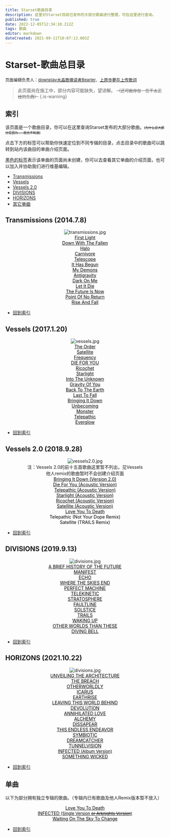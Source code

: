 ```yaml
---
title: Starset歌曲目录
description: 这里对Starset目前已发布的大部分歌曲进行整理，可在这里进行查询。
published: true
date: 2022-12-05T12:34:10.212Z
tags: 歌曲
editor: markdown
dateCreated: 2021-09-11T10:07:13.003Z
---
```


# Starset-歌曲总目录
<font size="2">页面编辑负责人：<a href="https://space.bilibili.com/505711149">downplay水晶歌捧读者Bearler</a>、<a href="https://space.bilibili.com/271885937">上原歩夢在上传歌词</a></font>
> 此页面尚在施工中，部分内容可能缺失，望谅解。
<font size="2"><s>（还可能存在一些不太正经的东西）</s></font>
{.is-warning}

## <div id="list">索引</div>
<p>该页面是一个歌曲目录，你可以在这里查询Starset发布的大部分歌曲。<font size=1><s>[为什么说大部分是因为……我也不知道]</s></font></p>
<p>点击下方的标签可以帮助你快速定位到不同专辑的目录，点击目录中的歌曲可以跳转到站内该曲目的单曲介绍页面。</p>
<p><u>黑色的标签</u>表示该单曲的页面尚未创建，你可以去查看其它单曲的介绍页面，也可以加入并协助我们进行维基编辑。</p>

- [Transmissions](#trans)
- [Vessels](#vss)
- [Vessels 2.0](#vss2)
- [DIVISIONS](#divs)
- [HORIZONS](#horz)
- [其它单曲](#else)

## <div id="trans">Transmissions (2014.7.8)</div>
<div align=center><img src="https://imgs.thestarsetsociety.cn/2022/01/28/64b63177fbd1f.jpg" alt="transmissions.jpg" title="transmissions.jpg" /></div>
<center><div class="d_out1" onmouseover="this.className='d_over'"
onmouseout="this.className='d_out1'"><a href="none"><font color="black">First Light</font></a></div></center>
<center><div class="d_out2" onmouseover="this.className='d_over'"
onmouseout="this.className='d_out2'"><a href="none"><font color="black">Down With The Fallen</font></a></div></center>
<center><div class="d_out1" onmouseover="this.className='d_over'"
onmouseout="this.className='d_out1'"><a href="none"><font color="black">Halo</font></a></div></center>
<center><div class="d_out2" onmouseover="this.className='d_over'"
onmouseout="this.className='d_out2'"><a href="none"><font color="black">Carnivore</font></a></div></center>
<center><div class="d_out1" onmouseover="this.className='d_over'"
onmouseout="this.className='d_out1'"><a href="none"><font color="black">Telescope</font></a></div></center>
<center><div class="d_out2" onmouseover="this.className='d_over'"
onmouseout="this.className='d_out2'"><a href="none"><font color="black">It Has Begun</font></a></div></center>
<center><div class="d_out1" onmouseover="this.className='d_over'"
onmouseout="this.className='d_out1'"><a href="none"><font color="black">My Demons</font></a></div></center>
<center><div class="d_out2" onmouseover="this.className='d_over'"
onmouseout="this.className='d_out2'"><a href="none"><font color="black">Antigravity</font></a></div></center>
<center><div class="d_out1" onmouseover="this.className='d_over'"
onmouseout="this.className='d_out1'"><a href="none"><font color="black">Dark On Me</font></a></div></center>
<center><div class="d_out2" onmouseover="this.className='d_over'"
onmouseout="this.className='d_out2'"><a href="none"><font color="black">Let It Die</font></a></div></center>
<center><div class="d_out1" onmouseover="this.className='d_over'"
onmouseout="this.className='d_out1'"><a href="none"><font color="black">The Future Is Now</font></a></div></center>
<center><div class="d_out2" onmouseover="this.className='d_over'"
onmouseout="this.className='d_out2'"><a href="none"><font color="black">Point Of No Return</font></a></div></center>
<center><div class="d_out1" onmouseover="this.className='d_over'"
onmouseout="this.className='d_out1'"><a href="none"><font color="black">Rise And Fall</font></a></div></center>

- [回到索引](#list)

## <div id="vss">Vessels (2017.1.20)</div>
<div align=center><img src="https://imgs.thestarsetsociety.cn/2022/01/28/535f8575d9260.jpg" alt="vessels.jpg" title="vessels.jpg" /></div>
<center><div class="d_out1" onmouseover="this.className='d_over'"
onmouseout="this.className='d_out1'"><a href="none"><font color="black">The Order</font></a></div></center>
<center><div class="d_out2" onmouseover="this.className='d_over'"
onmouseout="this.className='d_out2'"><a href="none"><font color="black">Satellite</font></a></div></center>
<center><div class="d_out1" onmouseover="this.className='d_over'"
onmouseout="this.className='d_out1'"><a href="none"><font color="black">Frequency</font></a></div></center>
<center><div class="d_out2" onmouseover="this.className='d_over'"
onmouseout="this.className='d_out2'"><a href="none"><font color="black">DIE FOR YOU</font></a></div></center>
<center><div class="d_out1" onmouseover="this.className='d_over'"
onmouseout="this.className='d_out1'"><a href="none"><font color="black">Ricochet</font></a></div></center>
<center><div class="d_out2" onmouseover="this.className='d_over'"
onmouseout="this.className='d_out2'"><a href="none"><font color="black">Starlight</font></a></div></center>
<center><div class="d_out1" onmouseover="this.className='d_over'"
onmouseout="this.className='d_out1'"><a href="none"><font color="black">Into The Unknown</font></a></div></center>
<center><div class="d_out2" onmouseover="this.className='d_over'"
onmouseout="this.className='d_out2'"><a href="none"><font color="black">Gravity Of You</font></a></div></center>
<center><div class="d_out1" onmouseover="this.className='d_over'"
onmouseout="this.className='d_out1'"><a href="none"><font color="black">Back To The Earth</font></a></div></center>
<center><div class="d_out2" onmouseover="this.className='d_over'"
onmouseout="this.className='d_out2'"><a href="none"><font color="black">Last To Fall</font></a></div></center>
<center><div class="d_out1" onmouseover="this.className='d_over'"
onmouseout="this.className='d_out1'"><a href="none"><font color="black">Bringing It Down</font></a></div></center>
<center><div class="d_out2" onmouseover="this.className='d_over'"
onmouseout="this.className='d_out2'"><a href="none"><font color="black">Unbecoming</font></a></div></center>
<center><div class="d_out1" onmouseover="this.className='d_over'"
onmouseout="this.className='d_out1'"><a href="none"><font color="black">Monster</font></a></div></center>
<center><div class="d_out2" onmouseover="this.className='d_over'"
onmouseout="this.className='d_out2'"><a href="none"><font color="black">Telepathic</font></a></div></center>
<center><div class="d_out1" onmouseover="this.className='d_over'"
onmouseout="this.className='d_out1'"><a href="none"><font color="black">Everglow</font></a></div></center>

- [回到索引](#list)

## <div id="vss2">Vessels 2.0 (2018.9.28)</div>
<div align=center><img src="https://imgs.thestarsetsociety.cn/2022/01/28/e4a731e21d61d.jpg" alt="vessels2.0.jpg" title="vessels2.0.jpg" />
<br/>注：Vessels 2.0的前十五首歌曲这里暂不列出，见Vessels
<br/>他人remix的歌曲暂时不会创建介绍页面</div>
<center><div class="d_out1" onmouseover="this.className='d_over'"
onmouseout="this.className='d_out1'"><a href="none"><font color="black">Bringing It Down (Version 2.0)</font></a></div></center>
<center><div class="d_out2" onmouseover="this.className='d_over'"
onmouseout="this.className='d_out2'"><a href="none"><font color="black">Die For You (Acoustic Version)</font></a></div></center>
<center><div class="d_out1" onmouseover="this.className='d_over'"
onmouseout="this.className='d_out1'"><a href="none"><font color="black">Telepathic (Acoustic Version)</font></a></div></center>
<center><div class="d_out2" onmouseover="this.className='d_over'"
onmouseout="this.className='d_out2'"><a href="none"><font color="black">Starlight (Acoustic Version)</font></a></div></center>
<center><div class="d_out1" onmouseover="this.className='d_over'"
onmouseout="this.className='d_out1'"><a href="none"><font color="black">Ricochet (Acoustic Version)</font></a></div></center>
<center><div class="d_out2" onmouseover="this.className='d_over'"
onmouseout="this.className='d_out2'"><a href="none"><font color="black">Satellite (Acoustic Version)</font></a></div></center>
<center><div class="d_out1" onmouseover="this.className='d_over'"
onmouseout="this.className='d_out1'"><a href="none"><font color="black">Love You To Death</font></a></div></center>
<center><div class="d_out2" onmouseover="this.className='d_over'"
onmouseout="this.className='d_out2'"><font color="black">Telepathic (Not Your Dope Remix)</font></div></center>
<center><div class="d_out1" onmouseover="this.className='d_over'"
onmouseout="this.className='d_out1'"><font color="black">Satellite (TRAILS Remix)</font></div></center>

- [回到索引](#list)

## <div id="divs">DIVISIONS (2019.9.13)</div>
<div align=center><img src="https://imgs.thestarsetsociety.cn/2022/01/28/94a9603836eb2.jpg" alt="divisions.jpg" title="divisions.jpg" /></div>
<center><div class="d_out1" onmouseover="this.className='d_over'"
onmouseout="this.className='d_out1'"><a href="none"><font color="black">A BRIEF HISTORY OF THE FUTURE</font></a></div></center>
<center><div class="d_out2" onmouseover="this.className='d_over'"
onmouseout="this.className='d_out2'"><a href="none"><font color="black">MANIFEST</font></a></div></center>
<center><div class="d_out1" onmouseover="this.className='d_over'"
onmouseout="this.className='d_out1'"><a href="none"><font color="black">ECHO</font></a></div></center>
<center><div class="d_out2" onmouseover="this.className='d_over'"
onmouseout="this.className='d_out2'"><a href="none"><font color="black">WHERE THE SKIES END</font></a></div></center>
<center><div class="d_out1" onmouseover="this.className='d_over'"
onmouseout="this.className='d_out1'"><a href="none"><font color="black">PERFECT MACHINE</font></a></div></center>
<center><div class="d_out2" onmouseover="this.className='d_over'"
onmouseout="this.className='d_out2'"><a href="none"><font color="black">TELEKINETIC</font></a></div></center>
<center><div class="d_out1" onmouseover="this.className='d_over'"
onmouseout="this.className='d_out1'"><a href="none"><font color="black">STRATOSPHERE</font></a></div></center>
<center><div class="d_out2" onmouseover="this.className='d_over'"
onmouseout="this.className='d_out2'"><a href="none"><font color="black">FAULTLINE</font></a></div></center>
<center><div class="d_out1" onmouseover="this.className='d_over'"
onmouseout="this.className='d_out1'"><a href="none"><font color="black">SOLSTICE</font></a></div></center>
<center><div class="d_out2" onmouseover="this.className='d_over'"
onmouseout="this.className='d_out2'"><a href="none"><font color="black">TRAILS</font></a></div></center>
<center><div class="d_out1" onmouseover="this.className='d_over'"
onmouseout="this.className='d_out1'"><a href="none"><font color="black">WAKING UP</font></a></div></center>
<center><div class="d_out2" onmouseover="this.className='d_over'"
onmouseout="this.className='d_out2'"><a href="none"><font color="black">OTHER WORLDS THAN THESE</font></a></div></center>
<center><div class="d_out1" onmouseover="this.className='d_over'"
onmouseout="this.className='d_out1'"><a href="none"><font color="black">DIVING BELL</font></a></div></center>

- [回到索引](#list)

## <div id="divs">HORIZONS (2021.10.22)</div>
<div align=center><img src="https://imgs.thestarsetsociety.cn/2022/12/05/638ddc61ece65.jpg" alt="divisions.jpg" title="divisions.jpg" /></div>
<center><div class="d_out1" onmouseover="this.className='d_over'"
onmouseout="this.className='d_out1'"><a href="none"><font color="black">UNVEILING THE ARCHITECTURE</font></a></div></center>
<center><div class="d_out2" onmouseover="this.className='d_over'"
onmouseout="this.className='d_out2'"><a href="none"><font color="black">THE BREACH</font></a></div></center>
<center><div class="d_out1" onmouseover="this.className='d_over'"
onmouseout="this.className='d_out1'"><a href="none"><font color="black">OTHERWORLDLY</font></a></div></center>
<center><div class="d_out2" onmouseover="this.className='d_over'"
onmouseout="this.className='d_out2'"><a href="none"><font color="black">ICARUS</font></a></div></center>
<center><div class="d_out1" onmouseover="this.className='d_over'"
onmouseout="this.className='d_out1'"><a href="none"><font color="black">EARTHRISE</font></a></div></center>
<center><div class="d_out2" onmouseover="this.className='d_over'"
onmouseout="this.className='d_out2'"><a href="none"><font color="black">LEAVING THIS WORLD BEHIND</font></a></div></center>
<center><div class="d_out1" onmouseover="this.className='d_over'"
onmouseout="this.className='d_out1'"><a href="none"><font color="black">DEVOLUTION</font></a></div></center>
<center><div class="d_out2" onmouseover="this.className='d_over'"
onmouseout="this.className='d_out2'"><a href="none"><font color="black">ANNIHILATED LOVE</font></a></div></center>
<center><div class="d_out1" onmouseover="this.className='d_over'"
onmouseout="this.className='d_out1'"><a href="none"><font color="black">ALCHEMY</font></a></div></center>
<center><div class="d_out2" onmouseover="this.className='d_over'"
onmouseout="this.className='d_out2'"><a href="none"><font color="black">DISSAPEAR</font></a></div></center>
<center><div class="d_out1" onmouseover="this.className='d_over'"
onmouseout="this.className='d_out1'"><a href="none"><font color="black">THIS ENDLESS ENDEAVOR</font></a></div></center>
<center><div class="d_out2" onmouseover="this.className='d_over'"
onmouseout="this.className='d_out2'"><a href="none"><font color="black">SYMBIOTIC</font></a></div></center>
<center><div class="d_out1" onmouseover="this.className='d_over'"
onmouseout="this.className='d_out1'"><a href="none"><font color="black">DREAMCATCHER</font></a></div></center>
<center><div class="d_out2" onmouseover="this.className='d_over'"
onmouseout="this.className='d_out2'"><a href="none"><font color="black">TUNNELVISION</font></a></div></center>
<center><div class="d_out1" onmouseover="this.className='d_over'"
onmouseout="this.className='d_out1'"><a href="none"><font color="black">INFECTED <font size="2">(Album Version)</font></font></a></div></center>
<center><div class="d_out2" onmouseover="this.className='d_over'"
onmouseout="this.className='d_out2'"><a href="none"><font color="black">SOMETHING WICKED</font></a></div></center>

- [回到索引](#list)

## 单曲
<p>以下为部分拥有独立专辑的歌曲。（专辑内已有歌曲及他人Remix版本暂不放入）</p>
<center><div class="d_out1" onmouseover="this.className='d_over'"
onmouseout="this.className='d_out1'"><a href="none"><font color="black">Love You To Death</font></a></div></center>
<center><div class="d_out2" onmouseover="this.className='d_over'"
onmouseout="this.className='d_out2'"><a href="none"><font color="black">INFECTED <font size="2">(Single Version <s>or Arknights Version</s>)</font></font></a></div></center>
<center><div class="d_out1" onmouseover="this.className='d_over'"
onmouseout="this.className='d_out1'"><a href="none"><font color="black">Waiting On The Sky To Change</font></a></div></center>

- [回到索引](#list)